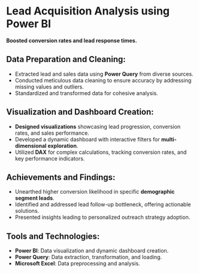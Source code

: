 # Lead Acquisition Analysis using Power BI

**Boosted conversion rates and lead response times.**

## Data Preparation and Cleaning:

- Extracted lead and sales data using **Power Query** from diverse sources.
- Conducted meticulous data cleaning to ensure accuracy by addressing missing values and outliers.
- Standardized and transformed data for cohesive analysis.

## Visualization and Dashboard Creation:

- **Designed visualizations** showcasing lead progression, conversion rates, and sales performance.
- Developed a dynamic dashboard with interactive filters for **multi-dimensional exploration**.
- Utilized **DAX** for complex calculations, tracking conversion rates, and key performance indicators.

## Achievements and Findings:

- Unearthed higher conversion likelihood in specific **demographic segment leads**.
- Identified and addressed lead follow-up bottleneck, offering actionable solutions.
- Presented insights leading to personalized outreach strategy adoption.

## Tools and Technologies:

- **Power BI**: Data visualization and dynamic dashboard creation.
- **Power Query**: Data extraction, transformation, and loading.
- **Microsoft Excel**: Data preprocessing and analysis.

